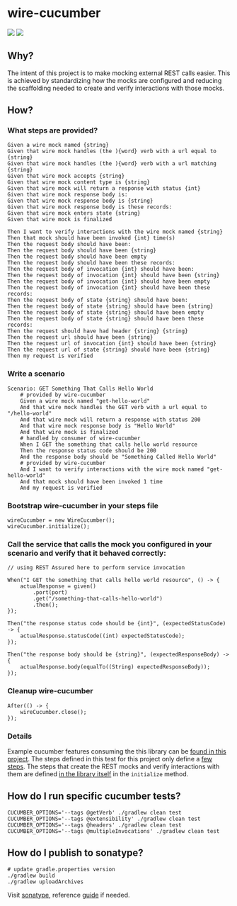 # wire-cucumber

[<img src="https://github.com/podnov/wire-cucumber/workflows/java-ci/badge.svg">](https://github.com/podnov/wire-cucumber/actions?query=workflow%3A%22java-ci%22) [<img src="https://codecov.io/gh/podnov/wire-cucumber/branch/master/graph/badge.svg">](https://codecov.io/gh/podnov/wire-cucumber/branch/master)

## Why?
The intent of this project is to make mocking external REST calls easier. This is achieved by standardizing how the mocks are configured and reducing the scaffolding needed to create and verify interactions with those mocks.

## How?
### What steps are provided?
```
Given a wire mock named {string}
Given that wire mock handles (the ){word} verb with a url equal to {string}
Given that wire mock handles (the ){word} verb with a url matching {string}
Given that wire mock accepts {string}
Given that wire mock content type is {string}
Given that wire mock will return a response with status {int}
Given that wire mock response body is:
Given that wire mock response body is {string}
Given that wire mock response body is these records:
Given that wire mock enters state {string}
Given that wire mock is finalized

Then I want to verify interactions with the wire mock named {string}
Then that mock should have been invoked {int} time(s)
Then the request body should have been:
Then the request body should have been {string}
Then the request body should have been empty
Then the request body should have been these records:
Then the request body of invocation {int} should have been:
Then the request body of invocation {int} should have been {string}
Then the request body of invocation {int} should have been empty
Then the request body of invocation {int} should have been these records:
Then the request body of state {string} should have been:
Then the request body of state {string} should have been {string}
Then the request body of state {string} should have been empty
Then the request body of state {string} should have been these records:
Then the request should have had header {string} {string}
Then the request url should have been {string}
Then the request url of invocation {int} should have been {string}
Then the request url of state {string} should have been {string}
Then my request is verified
```

### Write a scenario
```
Scenario: GET Something That Calls Hello World
	# provided by wire-cucumber
	Given a wire mock named "get-hello-world"
	And that wire mock handles the GET verb with a url equal to "/hello-world"
	And that wire mock will return a response with status 200
	And that wire mock response body is "Hello World"
	And that wire mock is finalized
	# handled by consumer of wire-cucumber
	When I GET the something that calls hello world resource
	Then the response status code should be 200
	And the response body should be "Something Called Hello World"
	# provided by wire-cucumber
	And I want to verify interactions with the wire mock named "get-hello-world"
	And that mock should have been invoked 1 time
	And my request is verified
```

### Bootstrap wire-cucumber in your steps file
```
wireCucumber = new WireCucumber();
wireCucumber.initialize();
```

### Call the service that calls the mock you configured in your scenario and verify that it behaved correctly:
```
// using REST Assured here to perform service invocation

When("I GET the something that calls hello world resource", () -> {
	actualResponse = given()
		.port(port)
		.get("/something-that-calls-hello-world")
		.then();
});

Then("the response status code should be {int}", (expectedStatusCode) -> {
	actualResponse.statusCode((int) expectedStatusCode);
});

Then("the response body should be {string}", (expectedResponseBody) -> {
	actualResponse.body(equalTo((String) expectedResponseBody));
});
```

### Cleanup wire-cucumber
```
After(() -> {
	wireCucumber.close();
});
```

### Details
Example cucumber features consuming the this library can be [found in this project](src/test/resources/com/evanzeimet/wirecucumber/). The steps defined in this test for this project only define a [few steps](src/test/java/com/evanzeimet/wirecucumber/WireCucumberFunctionalTest.java). The steps that create the REST mocks and verify interactions with them are defined [in the library itself](src/main/java/com/evanzeimet/wirecucumber/WireCucumberSteps.java) in the `initialize` method.

## How do I run specific cucumber tests?
```
CUCUMBER_OPTIONS='--tags @getVerb' ./gradlew clean test
CUCUMBER_OPTIONS='--tags @extensibility' ./gradlew clean test
CUCUMBER_OPTIONS='--tags @headers' ./gradlew clean test
CUCUMBER_OPTIONS='--tags @multipleInvocations' ./gradlew clean test
```

## How do I publish to sonatype?
```
# update gradle.properties version
./gradlew build
./gradlew uploadArchives
```
Visit [sonatype](https://oss.sonatype.org/#stagingRepositories), reference [guide](https://www.albertgao.xyz/2018/01/18/how-to-publish-artifact-to-maven-central-via-gradle/) if needed. 
